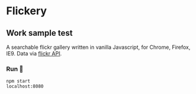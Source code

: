 # Flickery

## Work sample test

A searchable flickr gallery written in vanilla Javascript, for Chrome, Firefox, IE9.
Data via [flickr API](https://www.flickr.com/services/api/).

### Run 🏹

```
npm start
localhost:8080
```
